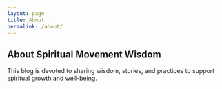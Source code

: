 ```yaml
---
layout: page
title: About
permalink: /about/
---
```


## About Spiritual Movement Wisdom

This blog is devoted to sharing wisdom, stories, and practices to support spiritual growth and well-being.
